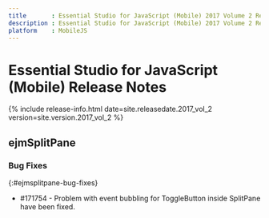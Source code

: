 ```yaml
---
title       : Essential Studio for JavaScript (Mobile) 2017 Volume 2 Release Notes
description : Essential Studio for JavaScript (Mobile) 2017 Volume 2 Release Notes
platform    : MobileJS
---
```


# Essential Studio for JavaScript (Mobile) Release Notes

{% include release-info.html date=site.releasedate.2017_vol_2 version=site.version.2017_vol_2 %} 





## ejmSplitPane

### Bug Fixes
{:#ejmsplitpane-bug-fixes}

*  \#171754 - Problem with event bubbling for ToggleButton inside SplitPane have been fixed.
